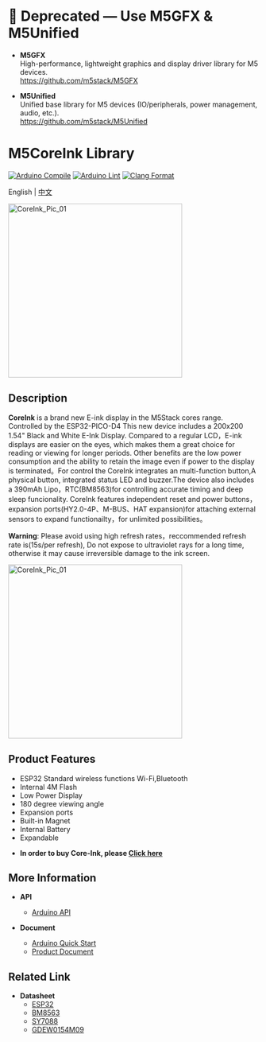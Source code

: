 # 🚫 Deprecated — Use M5GFX & M5Unified

- **M5GFX**  
  High-performance, lightweight graphics and display driver library for M5 devices.  
  <https://github.com/m5stack/M5GFX>

- **M5Unified**  
  Unified base library for M5 devices (IO/peripherals, power management, audio, etc.).  
  <https://github.com/m5stack/M5Unified>


# M5CoreInk Library

[![Arduino Compile](https://github.com/m5stack/M5Core-Ink/actions/workflows/arduino-action-coreink-compile.yml/badge.svg)](https://github.com/m5stack/M5Core-Ink/actions/workflows/arduino-action-paper-compile.yml)
[![Arduino Lint](https://github.com/m5stack/M5Core-Ink/actions/workflows/Arduino-Lint-Check.yml/badge.svg)](https://github.com/m5stack/M5Core-Ink/actions/workflows/Arduino-Lint-Check.yml)
[![Clang Format](https://github.com/m5stack/M5Core-Ink/actions/workflows/clang-format-check.yml/badge.svg)](https://github.com/m5stack/M5Core-Ink/actions/workflows/clang-format-check.yml)


English | [中文](README_cn.md)

<img src="https://static-cdn.m5stack.com/resource/docs/static/assets/img/product_pics/core/coreink/coreink_01.webp" alt="CoreInk_Pic_01" width="350">

## Description

**CoreInk** is a brand new E-ink display in the M5Stack cores range. Controlled by the ESP32-PICO-D4 This new device includes a 200x200 1.54" Black and White E-Ink Display. Compared to a regular LCD，E-ink displays are easier on the eyes, which makes them a great choice for reading or viewing for longer periods. Other benefits are the low power consumption and the ability to retain the image even if power to the display is terminated。For control the CoreInk integrates an multi-function button,A physical button, integrated status LED and buzzer.The device also includes a 390mAh Lipo，RTC(BM8563)for controlling accurate timing and deep sleep funcionality. CoreInk features independent reset and power buttons，expansion ports(HY2.0-4P、M-BUS、HAT expansion)for attaching external sensors to expand functionailty，for unlimited possibilities。

**Warning**: Please avoid using high refresh rates，reccommended refresh rate is(15s/per refresh), Do not expose to ultraviolet rays for a long time, otherwise it may cause irreversible damage to the ink screen.

<img class="pic" src="https://static-cdn.m5stack.com/resource/docs/static/assets/img/product_pics/core/coreink/coreink_02.webp" alt="CoreInk_Pic_01" width="350">

## Product Features

- ESP32 Standard wireless functions Wi-Fi,Bluetooth
- Internal 4M Flash
- Low Power Display
- 180 degree viewing angle
- Expansion ports
- Built-in Magnet
- Internal Battery
- Expandable

* **In order to buy Core-Ink, please [Click here](https://shop.m5stack.com/products/m5stack-esp32-core-ink-development-kit1-54-elnk-display)**


## More Information
-  **API**
   - [Arduino API](http://docs.m5stack.com/#/en/arduino/arduino_home_page)

-  **Document**
   - [Arduino Quick Start](http://docs.m5stack.com/en/quick_start/coreink/arduino)
   - [Product Document](https://docs.m5stack.com/en/core/coreink)
## Related Link

- **Datasheet** 
   - [ESP32](https://m5stack.oss-cn-shenzhen.aliyuncs.com/resource/docs/datasheet/core/esp32_datasheet_cn.pdf)
   - [BM8563](https://m5stack.oss-cn-shenzhen.aliyuncs.com/resource/docs/datasheet/core/BM8563_V1.1_cn.pdf)
   - [SY7088](https://m5stack.oss-cn-shenzhen.aliyuncs.com/resource/docs/datasheet/core/SY7088-Silergy.pdf)
   - [GDEW0154M09](https://m5stack.oss-cn-shenzhen.aliyuncs.com/resource/docs/datasheet/core/CoreInk-K048-GDEW0154M09%20V2.0%20Specification.pdf)

